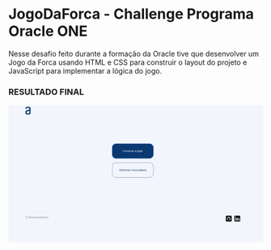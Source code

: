 # JogoDaForca - Challenge Programa Oracle ONE
<p>Nesse desafio feito durante a formação da Oracle tive que desenvolver um Jogo da Forca usando HTML e CSS para construir o layout do projeto e JavaScript para implementar a lógica do jogo.</p>

### RESULTADO FINAL

<img width="600px" height="auto"  src="assets/img/jogo-da-forca.png"></img>

